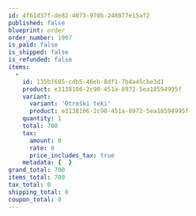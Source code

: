 ```yaml
---
id: 4f61d37f-de82-4073-970b-248077e15af2
published: false
blueprint: order
order_number: 1907
is_paid: false
is_shipped: false
is_refunded: false
items:
  -
    id: 135bf685-cdb5-46eb-8df1-7b4a45cbe3d1
    product: e3138106-2c90-451a-8972-5ea18594995f
    variant:
      variant: 'Otroški teki'
      product: e3138106-2c90-451a-8972-5ea18594995f
    quantity: 1
    total: 700
    tax:
      amount: 0
      rate: 0
      price_includes_tax: true
    metadata: {  }
grand_total: 700
items_total: 700
tax_total: 0
shipping_total: 0
coupon_total: 0
---
```

